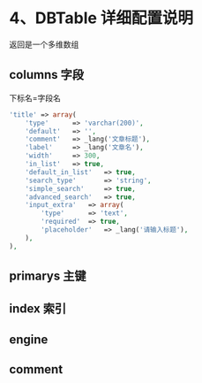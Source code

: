 # 4、DBTable 详细配置说明

返回是一个多维数组

## columns 字段

下标名=字段名

```php
'title' => array(
    'type'      => 'varchar(200)',
    'default'   => '',
    'comment'   => _lang('文章标题'),
    'label'     => _lang('文章名'),
    'width'     => 300,
    'in_list'   => true,
    'default_in_list'   => true,
    'search_type'       => 'string',
    'simple_search'     => true,
    'advanced_search'   => true,
    'input_extra'   => array(
        'type'      => 'text',
        'required'  => true,
        'placeholder'   => _lang('请输入标题'),
    ),
),
```

## primarys 主键

## index 索引

## engine

## comment

